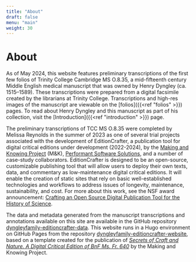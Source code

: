 ```yaml
---
title: "About"
draft: false
menu: "main"
weight: 30
---
```

# About

As of May 2024, this website features preliminary transcriptions of the first few folios of Trinity 
College Cambridge MS O.8.35, a mid-fifteenth century Middle English medical manuscript that was owned by Henry Dyngley (ca. 1515–1589). 
These transcriptions were prepared from a digital facsimile created by the librarians at Trinity College. Transcriptions and high-res images of the manuscript are viewable on the [folios]({{<ref "folios" >}}) pages.
To read about Henry Dyngley and this manuscript as part of his collection, visit the [Introduction]({{<ref "introduction" >}}) page.


The preliminary transcriptions of TCC MS O.8.35 were completed by Melissa Reynolds in the summer of 2023 
as one of several trial projects associated with the development of EditionCrafter, a publication tool for digital critical editions under development (2022-2024), by the 
[Making and Knowing Project](https://makingandknowing.org/) (M&K), [Performant Software Solutions](https://www.performantsoftware.com/), 
and a number of case-study collaborators. EditionCrafter is designed to be an open-source, customizable 
publishing tool that will allow users to deploy their own texts, data, and commentary as 
low-maintenance digital critical editions. It will enable the creation of static sites that 
rely on basic well-established technologies and workflows to address issues of longevity, 
maintenance, sustainability, and cost. For more about this work, see the NSF award 
announcement: [Crafting an Open Source Digital Publication Tool for the History of Science](https://www.nsf.gov/awardsearch/showAward?AWD_ID=2218218&HistoricalAwards=false).  


The data and metadata generated from the manuscript transcriptions and annotations available on this site 
are available in the GitHub repository [dyngleyfamily-editioncrafter-data](https://github.com/cu-mkp/dyngleyfamily-editioncrafter-data/tree/main). 
This website runs in a Hugo environment on GitHub Pages from the repository [dyngleyfamily-editioncrafter-website](https://github.com/cu-mkp/dyngleyfamily-editioncrafter-website), based 
on a template created for the publication of *[Secrets of Craft and Nature. A Digital Critical Edition of BnF Ms. Fr. 640](https://edition640.makingandknowing.org/#/)* 
by the Making and Knowing Project.

